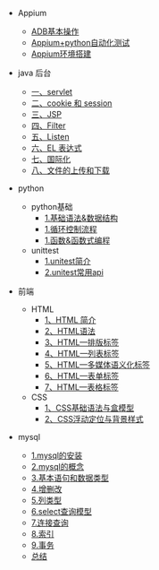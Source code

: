 - Appium
	- [ADB基本操作](Appium/adb基本命令.md)
	- [Appium+python自动化测试](Appium/python自动化测试.md)
	- [Appium环境搭建](Appium/Appium环境搭建.md)

	
	

- java 后台
	- [一、servlet](java后台/一、servlet.md)
	- [二、cookie 和 session ](java后台/二、cookie和session.md)
	- [三、JSP ](java后台/三、JSP.md)
	- [四、Filter](java后台/四、Filter.md)
	- [五、Listen ](java后台/五、Listen.md)
	- [六、EL 表达式](java后台/六、EL表达式.md)
	- [七、国际化](java后台/七、国际化.md)
	- [八、文件的上传和下载](java后台/八、文件的上传和下载.md)
  
	
  
- python
	- python基础
      - [1.基础语法&数据结构](python\\python基础\\1.基础语法&数据结构.md)
      - [1.循环控制流程](python/python基础/2.循环控制流程.md)
      - [1.函数&函数式编程](python/python基础/3.函数&函数式编程.md)
	- unittest
      - [1.unitest简介](python\\unittest\\1.unittest简介.md)
      - [2.unitest常用api](python\\unittest\\2.unittest常用api.md)
  

- 前端
	- HTML
    	- [1、HTML 简介](前端\\1.HTML\\1、HTML简介.md)
    	- [2、HTML语法](前端\\1.HTML\\2、HTML语法.md)
    	- [3、HTML—排版标签](前端\\1.HTML\\3、HTML—排版标签.md)
    	- [4、HTML—列表标签](前端\\1.HTML\\4、HTML—列表标签.md)
    	- [5、HTML—多媒体语义化标签](前端\\1.HTML\\5、HTML—多媒体语义化标签.md)
    	- [6、HTML—表单标签](前端\\1.HTML\\6、HTML—表单标签.md)
    	- [7、HTML—表格标签](前端\\1.HTML\\7、HTML—表格标签.md)
	- CSS
    	- [1、CSS基础语法与盒模型](前端\\2.CSS\\1、CSS基础语法与盒模型.md)
    	- [2、CSS浮动定位与背景样式](前端\\2.CSS\\2、CSS浮动定位与背景样式.md)

- mysql
	- [1.mysql的安装](数据库\\1.mysql的安装.md)
	- [2.mysql的概念](数据库\\2.mysql的概念.md)
	- [3.基本语句和数据类型](数据库\\3.基本语句和数据类型.md)
	- [4.增删改](数据库\\4.增删改.md)
	- [5.列类型](数据库\\5.列类型.md)
	- [6.select查询模型](数据库\\6.select查询模型.md)
	- [7.连接查询](数据库\\7.连接查询.md)
	- [8.索引](数据库\\8.索引.md)
	- [9.事务](数据库\\9.事务.md)
    - [总结](数据库\\总结.md)

